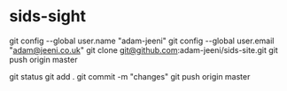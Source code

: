 sids-sight
==========
git config --global user.name "adam-jeeni"
git config --global user.email "adam@jeeni.co.uk"
git clone git@github.com:adam-jeeni/sids-site.git
git push origin master

git status
git add .
git commit -m "changes"
git push origin master


